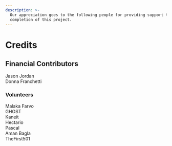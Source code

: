 ```yaml
---
description: >-
  Our appreciation goes to the following people for providing support to the
  completion of this project.
---
```


# Credits

## Financial Contributors

Jason Jordan\
Donna Franchetti

### Volunteers

Malaka Farvo\
GHOST\
Kaneit\
Hectario\
Pascal\
Aman Bagla\
TheFirst501
